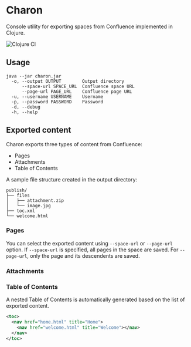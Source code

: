 # Charon

Console utility for exporting spaces from Confluence implemented in Clojure.

![Clojure CI](https://github.com/shapiy/charon/workflows/Clojure%20CI/badge.svg)

## Usage

```shell
java --jar charon.jar  
  -o, --output OUTPUT        Output directory
      --space-url SPACE_URL  Confluence space URL
      --page-url PAGE_URL    Confluence page URL
  -u, --username USERNAME    Username
  -p, --password PASSWORD    Password
  -d, --debug
  -h, --help
```

## Exported content

Charon exports three types of content from Confluence:

- Pages
- Attachments
- Table of Contents

A sample file structure created in the output directory:

```
publish/
├── files
│   ├── attachment.zip
│   └── image.jpg
├── toc.xml
└── welcome.html
```

### Pages
You can select the exported content using `--space-url` or `--page-url` option. If `--space-url` is specified, all pages in the space are saved. For `--page-url`, only the page and its descendents are saved.

### Attachments

### Table of Contents
A nested Table of Contents is automatically generated based on the list of exported content.
```xml
<toc>
  <nav href="home.html" title="Home">
    <nav href="welcome.html" title="Welcome"></nav>
  </nav>
</toc>
```
